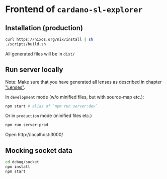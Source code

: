 # Frontend of `cardano-sl-explorer`

## Installation (production)

```bash
curl https://nixos.org/nix/install | sh
./scripts/build.sh
```

All generated files will be in `dist/`

## Run server locally

Note: Make sure that you have generated all lenses as described in chapter ["Lenses"](#lenses).

In `development` mode (w/o minified files, but with source-map etc.):

```bash
npm start # alias of `npm run server:dev`
```

Or in `production` mode (minified files etc.)

```bash
npm run server:prod
```

Open http://localhost:3000/


## Mocking socket data

```bash
cd debug/socket
npm install
npm start
```
